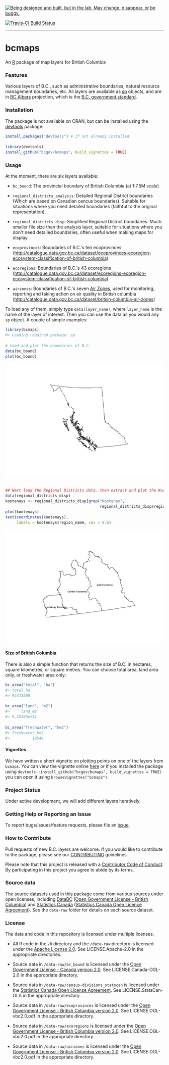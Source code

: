 <!-- README.md is generated from README.Rmd. Please edit that file and re-knit-->
<a rel="Exploration" href="https://github.com/BCDevExchange/docs/blob/master/discussion/projectstates.md"><img alt="Being designed and built, but in the lab. May change, disappear, or be buggy." style="border-width:0" src="http://bcdevexchange.org/badge/2.svg" title="Being designed and built, but in the lab. May change, disappear, or be buggy." /></a>

[![Travis-CI Build Status](https://travis-ci.org/bcgov/bcmaps.svg?branch=master)](https://travis-ci.org/bcgov/bcmaps)

------------------------------------------------------------------------

bcmaps
======

An [R](http://r-project.org) package of map layers for British Columbia

### Features

Various layers of B.C., such as administrative boundaries, natural resource management boundaries, etc. All layers are available as [sp](http://cran.r-project.org/web/packages/sp/index.html) objects, and are in [BC Albers](http://spatialreference.org/ref/epsg/nad83-bc-albers/) projection, which is the [B.C. government standard](https://www.for.gov.bc.ca/hts/risc/pubs/other/mappro/index.htm).

### Installation

The package is not available on CRAN, but can be installed using the [devtools](https://github.com/hadley/devtools) package:

``` r
install.packages("devtools") # if not already installed

library(devtools)
install_github("bcgov/bcmaps", build_vignettes = TRUE)
```

### Usage

At the moment, there are six layers available:

-   `bc_bound`: The provincial boundary of British Columbia (at 1:7.5M scale)

-   `regional_districts_analysis`: Detailed Regional District boundaries (Which are based on Canadian cencus boundaries). Suitable for situations where you need detailed boundaries (faithful to the original representation).

-   `regional_districts_disp`: Simplified Regional District boundaries. Much smaller file size than the analysis layer, suitable for situations where you don't need detailed boundaries, often useful when making maps for display.

-   `ecoprovinces`: Boundaries of B.C.'s ten ecoprovinces (<http://catalogue.data.gov.bc.ca/dataset/ecoprovinces-ecoregion-ecosystem-classification-of-british-columbia>)

-   `ecoregions`: Boundaries of B.C.'s 43 ecoregions (<http://catalogue.data.gov.bc.ca/dataset/ecoregions-ecoregion-ecosystem-classification-of-british-columbia>)

-   `airzones`: Boundaries of B.C.'s seven [Air Zones](http://www.bcairquality.ca/plans/national-air-quality-management-system.html), used for monitoring, reporting and taking action on air quality in British columbia (<http://catalogue.data.gov.bc.ca/dataset/british-columbia-air-zones>)

To load any of them, simply type `data(layer_name)`, where `layer_name` is the name of the layer of interest. Then you can use the data as you would any `sp` object. A couple of simple examples:

``` r
library(bcmaps)
#> Loading required package: sp

# Load and plot the boundaries of B.C.
data(bc_bound)
plot(bc_bound)
```

![](README-plot-maps-1.png)

``` r

## Next load the Regional Districts data, then extract and plot the Kootenays
data(regional_districts_disp)
kootenays <- regional_districts_disp[grep("Kootenay", 
                                          regional_districts_disp$region_name), ]
plot(kootenays)
text(coordinates(kootenays), 
     labels = kootenays$region_name, cex = 0.6)
```

![](README-plot-maps-2.png)

#### Size of British Columbia

There is also a simple function that returns the size of B.C. in hectares, square kilometres, or square metres. You can choose total area, land area only, or freshwater area only:

``` r
bc_area("total", "ha")
#> total_ha 
#> 94473500

bc_area("land", "m2")
#>     land_m2 
#> 9.25186e+11

bc_area("freshwater", "km2")
#> freshwater_km2 
#>          19549
```

#### Vignettes

We have written a short vignette on plotting points on one of the layers from `bcmaps`. You can view the vignette online [here](/vignettes/add_points.md) or if you installed the package using `devtools::install_github("bcgov/bcmaps", build_vignettes = TRUE)` you can open it using `browseVignettes("bcmaps")`.

### Project Status

Under active development, we will add different layers iteratively.

### Getting Help or Reporting an Issue

To report bugs/issues/feature requests, please file an [issue](https://github.com/bcgov/bcmaps/issues/).

### How to Contribute

Pull requests of new B.C. layers are welcome. If you would like to contribute to the package, please see our [CONTRIBUTING](CONTRIBUTING.md) guidelines.

Please note that this project is released with a [Contributor Code of Conduct](CODE_OF_CONDUCT.md). By participating in this project you agree to abide by its terms.

### Source data

The source datasets used in this package come from various sources under open licenses, including [DataBC](http://data.gov.bc.ca) ([Open Government License - British Columbia](http://www.data.gov.bc.ca/local/dbc/docs/license/OGL-vbc2.0.pdf)) and [Statistics Canada](http://www.statcan.gc.ca/start-debut-eng.html) ([Statistics Canada Open Licence Agreement](http://www.statcan.gc.ca/eng/reference/licence-eng)). See the `data-raw` folder for details on each source dataset.

### License

The data and code in this repository is licensed under multiple licenses.

-   All R code in the `/R` directory and the `/data-raw` directory is licensed under the [Apache License 2.0](http://www.apache.org/licenses/LICENSE-2.0.html). See LICENSE.Apache-2.0 in the appropriate directories.

-   Source data in `/data-raw/bc_bound` is licensed under the [Open Government License - Canada version 2.0](http://open.canada.ca/en/open-government-licence-canada). See LICENSE.Canada-OGL-2.0 in the appropriate directory.

-   Source data in `/data-raw/census-divisions_statscan` is licensed under the [Statistics Canada Open License Agreement](http://www.statcan.gc.ca/eng/reference/licence-eng). See LICENSE.StatsCan-OLA in the appropriate directory.

-   Source data in `/data-raw/ecoprovinces` is licensed under the [Open Government License - British Columbia version 2.0](http://www.data.gov.bc.ca/local/dbc/docs/license/OGL-vbc2.0.pdf). See LICENSE.OGL-vbc2.0.pdf in the appropriate directory.

-   Source data in `/data-raw/ecoregions` is licensed under the [Open Government License - British Columbia version 2.0](http://www.data.gov.bc.ca/local/dbc/docs/license/OGL-vbc2.0.pdf). See LICENSE.OGL-vbc2.0.pdf in the appropriate directory.

-   Source data in `/data-raw/airzones` is licensed under the [Open Government License - British Columbia version 2.0](http://www.data.gov.bc.ca/local/dbc/docs/license/OGL-vbc2.0.pdf). See LICENSE.OGL-vbc2.0.pdf in the appropriate directory.
